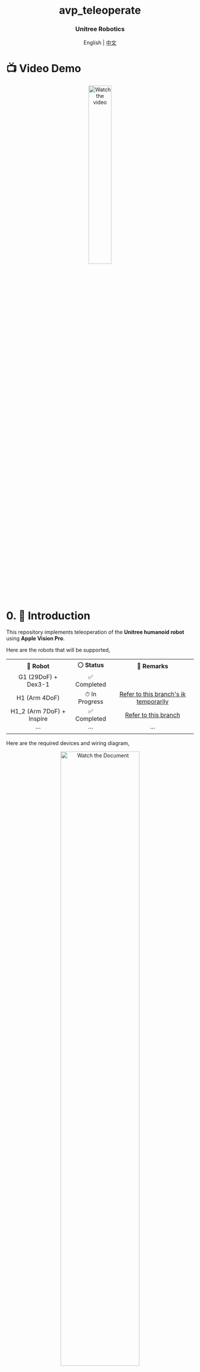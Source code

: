 <div align="center">
  <h1 align="center"> avp_teleoperate </h1>
  <h3 align="center"> Unitree Robotics </h3>
  <p align="center">
    <a> English </a> | <a href="README_zh-CN.md">中文</a>
  </p>
</div>

# 📺 Video Demo

<p align="center">
  <a href="https://www.youtube.com/watch?v=OTWHXTu09wE" target="_blank">
    <img src="https://img.youtube.com/vi/OTWHXTu09wE/maxresdefault.jpg" alt="Watch the video" style="width: 35%;">
  </a>
</p>




# 0. 📖 Introduction
This repository implements teleoperation of the **Unitree humanoid robot** using **Apple Vision Pro**.

Here are the robots that will be supported,

<table>
  <tr>
    <th style="text-align: center;"> &#129302; Robot </th>
    <th style="text-align: center;"> &#9898; Status </th>
    <th style="text-align: center;"> &#128221; Remarks </th>
  </tr>
  <tr>
    <td style="text-align: center;"> G1 (29DoF) + Dex3-1 </td>
    <td style="text-align: center;"> &#9989; Completed </td>
    <td style="text-align: center;">  </td>
  </tr>
  <tr>
    <td style="text-align: center;"> H1 (Arm 4DoF) </td>
    <td style="text-align: center;"> &#9201; In Progress </td>
    <td style="text-align: center;"> <a href="https://github.com/unitreerobotics/avp_teleoperate/tree/h1" target="_blank">Refer to this branch's ik temporarily</a> </td>
  </tr>
  <tr>
    <td style="text-align: center;"> H1_2 (Arm 7DoF) + Inspire </td>
    <td style="text-align: center;"> &#9989; Completed </td>
    <td style="text-align: center;"> <a href="https://github.com/unitreerobotics/avp_teleoperate/tree/h1_2" target="_blank">Refer to this branch</a> </td>
  </tr>
  <tr>
    <td style="text-align: center;"> ··· </td>
    <td style="text-align: center;"> ··· </td>
    <td style="text-align: center;"> ··· </td>
  </tr>
</table>


Here are the required devices and wiring diagram,

<p align="center">
  <a href="https://oss-global-cdn.unitree.com/static/e0ca680eda164e31bd0ff6f8fb50604c_5050x2590.png">
    <img src="https://oss-global-cdn.unitree.com/static/e0ca680eda164e31bd0ff6f8fb50604c_5050x2590.png" alt="Watch the Document" style="width: 65%;">
  </a>
</p>



# 1. 📦 Prerequisites

We tested our code on Ubuntu 20.04 and Ubuntu 22.04, other operating systems may be configured differently.  

For more information, you can refer to [Official Documentation ](https://support.unitree.com/home/zh/Teleoperation) and [OpenTeleVision](https://github.com/OpenTeleVision/TeleVision).

## 1.1 🦾  inverse kinematics 

```bash
unitree@Host:~$ conda create -n tv python=3.8
unitree@Host:~$ conda activate tv
# If you use `pip install`, Make sure pinocchio version is 3.1.0
(tv) unitree@Host:~$ conda install pinocchio -c conda-forge
(tv) unitree@Host:~$ pip install meshcat
(tv) unitree@Host:~$ pip install casadi
```

> p.s. All identifiers in front of the command are meant for prompting: **Which device and directory the command should be executed on**.
>
In the Ubuntu system's `~/.bashrc` file, the default configuration is: `PS1='${debian_chroot:+($debian_chroot)}\u@\h:\w\$ '`
>
> Taking the command `(tv) unitree@Host:~$ pip install meshcat` as an example:
>
> - `(tv)` Indicates the shell is in the conda environment named `tv`.
>- `unitree@Host:~` Shows the user `\u` `unitree` is logged into the device `\h` `Host`, with the current working directory `\w` as `$HOME`.
> - `$` shows the current shell is Bash (for non-root users).
> - `pip install meshcat` is the command `unitree` wants to execute on `Host`.
> 
> You can refer to [Harley Hahn's Guide to Unix and Linux](https://www.harley.com/unix-book/book/chapters/04.html#H)  and  [Conda User Guide](https://docs.conda.io/projects/conda/en/latest/user-guide/getting-started.html) to learn more.

## 1.2 🕹️ unitree_sdk2_python

```bash
# Install unitree_sdk2_python.
(tv) unitree@Host:~$ git clone https://github.com/unitreerobotics/unitree_sdk2_python.git
(tv) unitree@Host:~$ cd unitree_sdk2_python
(tv) unitree@Host:~$ pip install -e .
```



# 2. ⚙️ TeleVision and Apple Vision Pro configuration

## 2.1 📥 basic

```bash
(tv) unitree@Host:~$ cd ~
(tv) unitree@Host:~$ git clone https://github.com/unitreerobotics/avp_teleoperate.git 
(tv) unitree@Host:~$ cd ~/avp_teleoperate
(tv) unitree@Host:~$ pip install -r requirements.txt
```

## 2.2 🔌 Local streaming

**Apple** does not allow WebXR on non-https connections. To test the application locally, we need to create a self-signed certificate and install it on the client. You need a ubuntu machine and a router. Connect the Apple Vision Pro and the ubuntu **Host machine** to the same router.

1. install mkcert: https://github.com/FiloSottile/mkcert
2. check **Host machine** local ip address:

```bash
(tv) unitree@Host:~/avp_teleoperate$ ifconfig | grep inet
```

Suppose the local ip address of the **Host machine** is `192.168.123.2`

> p.s. You can use `ifconfig` command to check your **Host machine** ip address.

3. create certificate:

```bash
(tv) unitree@Host:~/avp_teleoperate$ mkcert -install && mkcert -cert-file cert.pem -key-file key.pem 192.168.123.2 localhost 127.0.0.1
```

place the generated `cert.pem` and `key.pem` files in `teleop`

```bash
(tv) unitree@Host:~/avp_teleoperate$ cp cert.pem key.pem ~/avp_teleoperate/teleop/
```

4. open firewall on server:

```bash
(tv) unitree@Host:~/avp_teleoperate$ sudo ufw allow 8012
```

5. install ca-certificates on Apple Vision Pro:

```bash
(tv) unitree@Host:~/avp_teleoperate$ mkcert -CAROOT
```

Copy the `rootCA.pem` via AirDrop to Apple Vision Pro and install it.

Settings > General > About > Certificate Trust Settings. Under "Enable full trust for root certificates", turn on trust for the certificate.

Settings > Apps > Safari > Advanced > Feature Flags > Enable WebXR Related Features.

## 2.3 🔎 Test environment

This step is to verify that the environment is installed correctly.

1. Download Isaac Gym: https://developer.nvidia.com/isaac-gym/download

    Extracting to the current directory, go to the `IsaacGym_Preview_4_Package/isaacgym/python` directory and execute the command:

    ```bash
    (tv) unitree@Host:~/IsaacGym_Preview_4_Package/isaacgym/python$ pip install -e .
    ```

2. After setup up streaming with local following the above instructions, you can try teleoperating two robot hands in Issac Gym:

    ```bash
    (tv) unitree@Host:~/avp_teleoperate$ cd teleop
    (tv) unitree@Host:~/avp_teleoperate/teleop$ python teleop_test_gym.py
    ```

3. Wear your Apple Vision Pro device.

4. Open Safari on Apple Vision Pro and visit: https://192.168.123.2:8012?ws=wss://192.168.123.2:8012

    > p.s. This IP address should match the IP address of your **Host machine**.

5. Click `Enter VR` and `Allow` to start the VR session.

6. See your hands in 3D!





# 3. 🚀 Usage

Please read the  [Official Documentation ](https://support.unitree.com/home/zh/Teleoperation) at least once before starting this program.


## 3.1 🖼️ Image Server

Copy `image_server.py` in the `avp_teleoperate/teleop/image_server` directory to the **Development Computing Unit PC2** of Unitree Robot (G1/H1/H1_2/etc.), and execute the following command **in the PC2**:

```bash
# p.s.1 You can transfer image_server.py to PC2 via the scp command and then use ssh to remotely login to PC2 to execute it.
# p.s.2 The image transfer program is currently configured for binocular rgb cameras.

# Now located in Unitree Robot PC2 terminal
unitree@PC2:~/image_server$ python image_server.py
# You can see the terminal output as follows:
# Image server has started, waiting for client connections...
# Image Resolution: width is 640, height is 480
```

After image service is started, you can use `image_client.py` **in the Host** terminal to test whether the communication is successful:

```bash
(tv) unitree@Host:~/avp_teleoperate/teleop/image_server$ python image_client.py
```

## 3.2 ✋ Inspire hands Server (optional)

> Note: If the selected robot configuration does not use the Inspire dexterous hand, please ignore this section.

You can refer to [Dexterous Hand Development](https://support.unitree.com/home/zh/H1_developer/Dexterous_hand) to configure related environments and compile control programs. First, use [this URL](https://oss-global-cdn.unitree.com/static/0a8335f7498548d28412c31ea047d4be.zip) to download the dexterous hand control interface program. Copy it to **PC2** of  Unitree robots. 

On Unitree robot's **PC2**, execute command:

```bash
unitree@PC2:~$ sudo apt install libboost-all-dev libspdlog-dev
# Build project
unitree@PC2:~$ cd h1_inspire_service & mkdir build & cd build
unitree@PC2:~/h1_inspire_service/build$ cmake .. -DCMAKE_BUILD_TYPE=Release
unitree@PC2:~/h1_inspire_service/build$ make
# Terminal 1. Run h1 inspire hand service
unitree@PC2:~/h1_inspire_service/build$ sudo ./inspire_hand -s /dev/ttyUSB0
# Terminal 2. Run example
unitree@PC2:~/h1_inspire_service/build$ ./h1_hand_example
```

If two hands open and close continuously, it indicates success. Once successful, close the `./h1_hand_example` program in Terminal 2.

## 3.3 🚀 Start

> ![Warning](https://img.shields.io/badge/Warning-Important-red) 
>
> 1. Everyone must keep a safe distance from the robot to prevent any potential danger!
>
> 2. Please make sure to read the [Official Documentation](https://support.unitree.com/home/zh/Teleoperation) at least once before running this program.
>
> 3. Always make sure that the robot has entered [debug mode (L2+R2)](https://support.unitree.com/home/zh/H1_developer/Remote_control) to stop the motion control program, this will avoid potential command conflict problems.
>

It's best to have two operators to run this program, referred to as **Operator A** and **Operator B**.

Now, **Operator B** execute the following command on **Host machine** :

```bash
(tv) unitree@Host:~/avp_teleoperate/teleop$ python teleop_hand_and_arm.py --record
```

And then, **Operator A**

1. Wear your Apple Vision Pro device.

2. Open Safari on Apple Vision Pro and visit : https://192.168.123.2:8012?ws=wss://192.168.123.2:8012

   > p.s. This IP address should match the IP address of your **Host machine**.

3. Click `Enter VR` and `Allow` to start the VR session.

When host terminal outputs "Please enter the start signal (enter 'r' to start the subsequent program):", **Operator B** can start teleoperation program by pressing the **r** key in the terminal.

At this time, **Operator A** can remotely control the robot's arms and dexterous hands.

Next, **Operator B** can press **s** key to begin recording data in the 'record image' window that opens, and press **s** again to stop. This can be repeated as necessary.

> p.s. Recorded data is stored in `avp_teleoperate/teleop/data` by default, with usage instructions at this repo:  [unitree_IL_lerobot](https://github.com/unitreerobotics/unitree_IL_lerobot/tree/main?tab=readme-ov-file#data-collection-and-conversion).

## 3.4 🔚 Exit

To exit the program, **Operator B** can press the **q** key in the 'record image'  window.  

>  ![Warning](https://img.shields.io/badge/Warning-Important-red) 
>
> To avoid damaging the robot, it's best to ensure that **Operator A** positions the robot's arms in a naturally lowered or appropriate position before **Operator B** presses **q** to exit.



# 4. 🗺️ Codebase Tutorial

```
avp_teleoperate/
│
├── assets                    [Storage of robot URDF-related files]
│
├── teleop
│   ├── image_server
│   │     ├── image_client.py [Used to receive image data from the robot image server]
│   │     ├── image_server.py [Capture images from cameras and send via network (Running on robot's on-board computer)]
│   │
│   ├── open_television
│   │      ├── television.py    [Using Vuer to capture wrist and hand data from apple vision pro]  
│   │      ├── tv_wrapper.py    [Post-processing of captured data]
│   │
│   ├── robot_control
│   │      ├── robot_arm_ik.py        [Inverse kinematics of the arm]  
│   │      ├── robot_arm.py           [Control dual arm joints and lock the others]
│   │      ├── robot_hand_inspire.py  [Control inspire hand joints]
│   │      ├── robot_hand_unitree.py  [Control unitree hand joints]
│   │
│   ├── utils
│   │      ├── episode_writer.py          [Used to record data for imitation learning]  
│   │      ├── mat_tool.py                [Some small math tools]
│   │      ├── weighted_moving_filter.py  [For filtering joint data]
│   │
│   │──teleop_hand_and_arm.py   [Startup execution code for teleoperation]
|   |——teleop_test_gym.py       [Can be used to verify that the environment is installed correctly]
```



# 5. 🛠️ Hardware

## 5.1 📋 List

|             Item             | Quantity |                             Link                             |                           Remarks                           |
| :--------------------------: | :------: | :----------------------------------------------------------: | :---------------------------------------------------------: |
|     **Unitree Robot G1**     |    1     |                  https://www.unitree.com/g1                  |               With development computing unit               |
|     **Apple Vision Pro**     |    1     |           https://www.apple.com/apple-vision-pro/            |                                                             |
|          **Router**          |    1     |                                                              |                                                             |
|         **User PC**          |    1     |                                                              | Recommended graphics card performance at RTX 4080 and above |
|    **Head Stereo Camera**    |    1     | [For reference only] http://e.tb.cn/h.TaZxgkpfWkNCakg?tk=KKz03Kyu04u |                          For head                           |
|    **Head Camera Mount**     |    1     | https://github.com/unitreerobotics/avp_teleoperate/blob/g1/hardware/head_stereo_camera_mount.STEP |          For mounting head stereo camera, FOV 130°          |
|     Intel RealSense D405     |    2     |      https://www.intelrealsense.com/depth-camera-d405/       |                          For wrist                          |
|       Wrist Ring Mount       |    2     | https://github.com/unitreerobotics/avp_teleoperate/blob/g1/hardware/wrist_ring_mount.STEP |                Used with wrist camera mount                 |
|   Left Wrist Camera Mount    |    1     | https://github.com/unitreerobotics/avp_teleoperate/blob/g1/hardware/left_wrist_D405_camera_mount.STEP |       For mounting left wrist RealSense D405  camera        |
|   Right Wrist Camera Mount   |    1     | https://github.com/unitreerobotics/avp_teleoperate/blob/g1/hardware/right_wrist_D405_camera_mount.STEP |       For mounting right wrist RealSense D405  camera       |
|         M3 hex nuts          |    4     |         [For reference only] https://a.co/d/1opqtOr          |                     For Wrist fastener                      |
|         M3x12 screws         |    4     |       [For reference only] https://amzn.asia/d/aU9NHSf       |                     For wrist fastener                      |
|         M3x6 screws          |    4     |       [For reference only] https://amzn.asia/d/0nEz5dJ       |                     For wrist fastener                      |
|       **M4x14 screws**       |    2     |       [For reference only] https://amzn.asia/d/cfta55x       |                      For head fastener                      |
| **M2x4 self-tapping screws** |    4     |       [For reference only] https://amzn.asia/d/1msRa5B       |                      For head fastener                      |

> Note: The bolded items are essential equipment for teleoperation tasks, while the other items are optional equipment for recording [datasets](https://huggingface.co/unitreerobotics).

## 5.2 🔨 Installation diagram

<table>
    <tr>
        <th style="text-align: center;">Item</th>
        <th style="text-align: center;" colspan="2">Simulation</th>
        <th style="text-align: center;" colspan="2">Real</th>
    </tr>
    <tr>
        <td style="text-align: center;">Head</td>
        <td style="text-align: center;">
            <figure>
                <img src="./img/head_camera_mount.png" alt="head" style="width: 100%;">
                <figcaption>Head Mount</figcaption>
            </figure>
        </td>
        <td style="text-align: center;">
            <figure>
                <img src="./img/head_camera_mount_install.png" alt="head" style="width: 80%;">
                <figcaption>Side View of Assembly</figcaption>
            </figure>
        </td>
        <td style="text-align: center;" colspan="2">
            <figure>
                <img src="./img/real_head.jpg" alt="head" style="width: 20%;">
                <figcaption>Front View of Assembly</figcaption>
            </figure>
        </td>
    </tr>
    <tr>
        <td style="text-align: center;">Wrist</td>
        <td style="text-align: center;" colspan="2">
            <figure>
                <img src="./img/wrist_and_ring_mount.png" alt="wrist" style="width: 100%;">
                <figcaption>Wrist Ring and Camera Mount</figcaption>
            </figure>
        </td>
        <td style="text-align: center;">
            <figure>
                <img src="./img/real_left_hand.jpg" alt="wrist" style="width: 50%;">
                <figcaption>Left Hand Assembly</figcaption>
            </figure>
        </td>
        <td style="text-align: center;">
            <figure>
                <img src="./img/real_right_hand.jpg" alt="wrist" style="width: 50%;">
                <figcaption>Right Hand Assembly</figcaption>
            </figure>
        </td>
    </tr>
</table>

> Note: The wrist ring mount should align with the seam of the robot's wrist, as shown by the red circle in the image.



# 6. 🙏 Acknowledgement

This code builds upon following open-source code-bases. Please visit the URLs to see the respective LICENSES:

1) https://github.com/OpenTeleVision/TeleVision
2) https://github.com/dexsuite/dex-retargeting
3) https://github.com/vuer-ai/vuer
4) https://github.com/stack-of-tasks/pinocchio
5) https://github.com/casadi/casadi
6) https://github.com/meshcat-dev/meshcat-python
7) https://github.com/zeromq/pyzmq
8) https://github.com/unitreerobotics/unitree_dds_wrapper
9) https://github.com/tonyzhaozh/act
10) https://github.com/facebookresearch/detr
11) https://github.com/Dingry/BunnyVisionPro